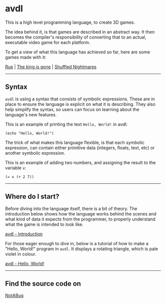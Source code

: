# avdl

This is a high level programming language, to create 3D games.

The idea behind it, is that games are described in
an abstract way. It then becomes the compiler's responsibility
of converting that to an actual, executable video game for
each platform.

To get a view of what this language has achieved so far,
here are some games made with it:

<a class="menu" href="@ROOT@/games/rue.html">Rue</a> |
<a class="menu" href="@ROOT@/the_king_is_gone.html">The king is gone</a> |
<a class="menu" href="@ROOT@/shuffled_nightmares.html">Shuffled Nightmares</a>

---

## Syntax

`avdl` is using a syntax that consists of symbolic expressions.
These are in place to ensure the language is explicit on what
it is describing. They also help simplify the syntax,
so users can focus on learning about the language's new features.

This is an example of printing the text `Hello, World!` in avdl:

	(echo "Hello, World!")

The trick of what makes this language flexible, is that each
symbolic expression, can contain either primitive data (integers,
floats, text, etc) or another symbolic expression.

This is an example of adding two numbers, and assigning the result
to the variable `x`:

	(= x (+ 2 7))

---

## Where do I start?

Before diving into the language itself, there is a bit of theory.
The introduction below shows how the language works behind the scenes
and what kind of data it expects from the programmer, to properly
understand what the game is intended to look like.

<a class="menu" href="@ROOT@/avdl/introduction.html">avdl - Introduction</a>

For those eager enough to dive in, below is a tutorial of how to
make a "Hello, World!" program in `avdl`. It displays a rotating
triangle, which is pale violet in colour.

<a class="menu" href="@ROOT@/avdl/hello-world.html">avdl - Hello, World!</a>

---

## Find the source code on

<a class="button" href="https://notabug.org/tomtsagk/avdl">NotABug</a>
